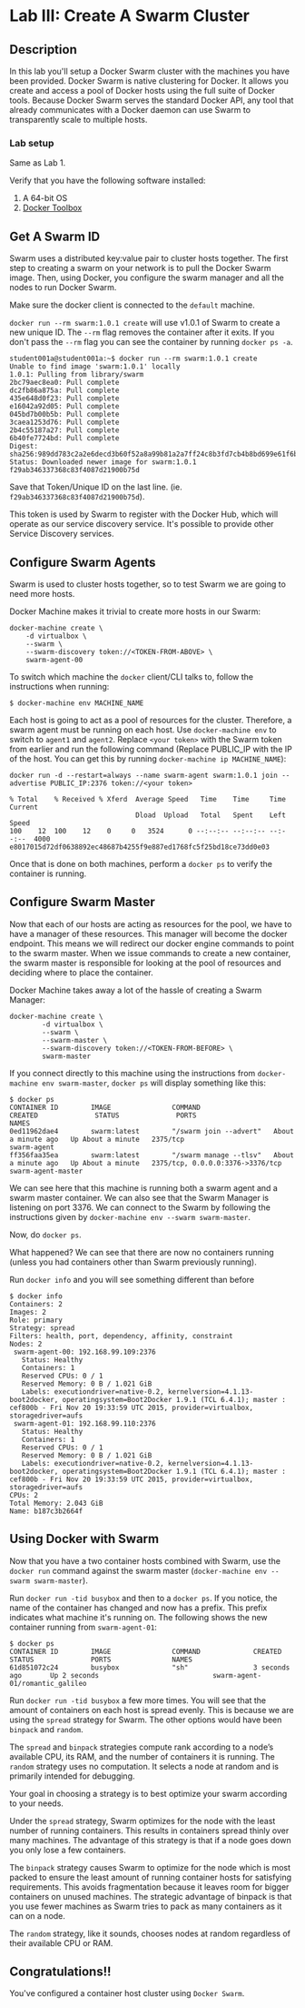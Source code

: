 Lab III: Create A Swarm Cluster
===============================

## Description

In this lab you'll setup a Docker Swarm cluster with the machines you have been provided. Docker Swarm is native clustering for Docker. It allows you create and access a pool of Docker hosts using the full suite of Docker tools. Because Docker Swarm serves the standard Docker API, any tool that already communicates with a Docker daemon can use Swarm to transparently scale to multiple hosts.

### Lab setup

Same as Lab 1.

Verify that you have the following software installed:

1. A 64-bit OS
2. [Docker Toolbox](https://www.docker.com/toolbox)

## Get A Swarm ID
Swarm uses a distributed key:value pair to cluster hosts together. The first step to creating a swarm on your network is to pull the Docker Swarm image. Then, using Docker, you configure the swarm manager and all the nodes to run Docker Swarm.

Make sure the docker client is connected to the `default` machine.

`docker run --rm swarm:1.0.1 create` will use v1.0.1 of Swarm to create a new unique ID. The `--rm` flag removes the container after it exits. If you don't pass the `--rm` flag you can see the container by running `docker ps -a`.

```
student001a@student001a:~$ docker run --rm swarm:1.0.1 create
Unable to find image 'swarm:1.0.1' locally
1.0.1: Pulling from library/swarm
2bc79aec8ea0: Pull complete
dc2fb86a875a: Pull complete
435e648d0f23: Pull complete
e16042a92d05: Pull complete
045bd7b00b5b: Pull complete
3caea1253d76: Pull complete
2b4c55187a27: Pull complete
6b40fe7724bd: Pull complete
Digest: sha256:989dd783c2a2e6decd3b60f52a8a99b81a2a7ff24c8b3fd7cb4b8bd699e61f6b
Status: Downloaded newer image for swarm:1.0.1
f29ab346337368c83f4087d21900b75d
```

Save that Token/Unique ID on the last line. (ie. `f29ab346337368c83f4087d21900b75d`).

This token is used by Swarm to register with the Docker Hub, which will operate as our service discovery service. It's possible to provide other Service Discovery services.

## Configure Swarm Agents

Swarm is used to cluster hosts together, so to test Swarm we are going to need more hosts.

Docker Machine makes it trivial to create more hosts in our Swarm:

```
docker-machine create \
    -d virtualbox \
    --swarm \
    --swarm-discovery token://<TOKEN-FROM-ABOVE> \
    swarm-agent-00
```

To switch which machine the `docker` client/CLI talks to, follow the instructions when running:
```
$ docker-machine env MACHINE_NAME
```

Each host is going to act as a pool of resources for the cluster. Therefore, a swarm agent must be running on each host. Use `docker-machine env` to switch to `agent1` and `agent2`. Replace `<your token>` with the Swarm token from earlier and run the following command (Replace PUBLIC_IP with the IP of the host. You can get this by running ```docker-machine ip MACHINE_NAME```):

```
docker run -d --restart=always --name swarm-agent swarm:1.0.1 join --advertise PUBLIC_IP:2376 token://<your token>

% Total    % Received % Xferd  Average Speed   Time    Time     Time  Current
                               Dload  Upload   Total   Spent    Left  Speed
100    12  100    12    0     0   3524      0 --:--:-- --:--:-- --:--:--  4000
e8017015d72df0638892ec48687b4255f9e887ed1768fc5f25bd18ce73dd0e03
```

Once that is done on both machines, perform a `docker ps` to verify the container is running.

## Configure Swarm Master
Now that each of our hosts are acting as resources for the pool, we have to have a manager of these resources. This manager will become the docker endpoint. This means we will redirect our docker engine commands to point to the swarm master. When we issue commands to create a new container, the swarm master is responsible for looking at the pool of resources and deciding where to place the container.

Docker Machine takes away a lot of the hassle of creating a Swarm Manager:

```
docker-machine create \
        -d virtualbox \
        --swarm \
        --swarm-master \
        --swarm-discovery token://<TOKEN-FROM-BEFORE> \
        swarm-master
```

If you connect directly to this machine using the instructions from `docker-machine env swarm-master`, `docker ps` will display something like this:

```
$ docker ps
CONTAINER ID        IMAGE               COMMAND                  CREATED              STATUS              PORTS                              NAMES
0ed11962dae4        swarm:latest        "/swarm join --advert"   About a minute ago   Up About a minute   2375/tcp                           swarm-agent
ff356faa35ea        swarm:latest        "/swarm manage --tlsv"   About a minute ago   Up About a minute   2375/tcp, 0.0.0.0:3376->3376/tcp   swarm-agent-master
```

We can see here that this machine is running both a swarm agent and a swarm master container. We can also see that the Swarm Manager is listening on port 3376. We can connect to the Swarm by following the instructions given by `docker-machine env --swarm swarm-master`.

Now, do `docker ps`.

What happened? We can see that there are now no containers running (unless you had containers other than Swarm previously running).

Run `docker info` and you will see something different than before
```
$ docker info
Containers: 2
Images: 2
Role: primary
Strategy: spread
Filters: health, port, dependency, affinity, constraint
Nodes: 2
 swarm-agent-00: 192.168.99.109:2376
   Status: Healthy
   Containers: 1
   Reserved CPUs: 0 / 1
   Reserved Memory: 0 B / 1.021 GiB
   Labels: executiondriver=native-0.2, kernelversion=4.1.13-boot2docker, operatingsystem=Boot2Docker 1.9.1 (TCL 6.4.1); master : cef800b - Fri Nov 20 19:33:59 UTC 2015, provider=virtualbox, storagedriver=aufs
 swarm-agent-01: 192.168.99.110:2376
   Status: Healthy
   Containers: 1
   Reserved CPUs: 0 / 1
   Reserved Memory: 0 B / 1.021 GiB
   Labels: executiondriver=native-0.2, kernelversion=4.1.13-boot2docker, operatingsystem=Boot2Docker 1.9.1 (TCL 6.4.1); master : cef800b - Fri Nov 20 19:33:59 UTC 2015, provider=virtualbox, storagedriver=aufs
CPUs: 2
Total Memory: 2.043 GiB
Name: b187c3b2664f
```

## Using Docker with Swarm

Now that you have a two container hosts combined with Swarm, use the `docker run` command against the swarm master (`docker-machine env --swarm swarm-master`).

Run `docker run -tid busybox` and then to a `docker ps`. If you notice, the name of the container has changed and now has a prefix. This prefix indicates what machine it's running on.  The following shows the new container running from `swarm-agent-01`:

```
$ docker ps
CONTAINER ID        IMAGE               COMMAND             CREATED             STATUS              PORTS               NAMES
61d851072c24        busybox             "sh"                3 seconds ago       Up 2 seconds                            swarm-agent-01/romantic_galileo
```

Run `docker run -tid busybox` a few more times. You will see that the amount of containers on each host is spread evenly. This is because we are using the `spread` strategy for Swarm. The other options would have been `binpack` and `random`.

The `spread` and `binpack` strategies compute rank according to a node’s available CPU, its RAM, and the number of containers it is running. The `random` strategy uses no computation. It selects a node at random and is primarily intended for debugging.

Your goal in choosing a strategy is to best optimize your swarm according to your needs.

Under the `spread` strategy, Swarm optimizes for the node with the least number of running containers. This results in containers spread thinly over many machines. The advantage of this strategy is that if a node goes down you only lose a few containers.

The `binpack` strategy causes Swarm to optimize for the node which is most packed to ensure the least amount of running container hosts for satisfying requirements. This avoids fragmentation because it leaves room for bigger containers on unused machines. The strategic advantage of binpack is that you use fewer machines as Swarm tries to pack as many containers as it can on a node.

The `random` strategy, like it sounds, chooses nodes at random regardless of their available CPU or RAM.

## Congratulations!!

You've configured a container host cluster using `Docker Swarm`.
